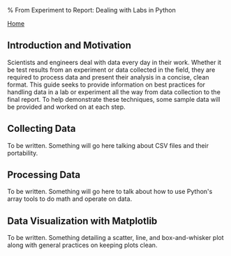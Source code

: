 % From Experiment to Report: Dealing with Labs in Python

[Home](index.html)

## Introduction and Motivation

Scientists and engineers deal with data every day in their work. Whether it be test results from an experiment or data collected in the field, they are required to process data and present their analysis in a concise, clean format. This guide seeks to provide information on best practices for handling data in a lab or experiment all the way from data  collection to the final report. To help demonstrate these techniques, some sample data will be provided and worked on at each step. 

## Collecting Data

To be written. Something will go here talking about CSV files and their portability.

## Processing Data

To be written. Something will go here to talk about how to use Python's array tools to do math and operate on data.

## Data Visualization with Matplotlib

To be written. Something detailing a scatter, line, and box-and-whisker plot along with general practices on keeping plots clean.
